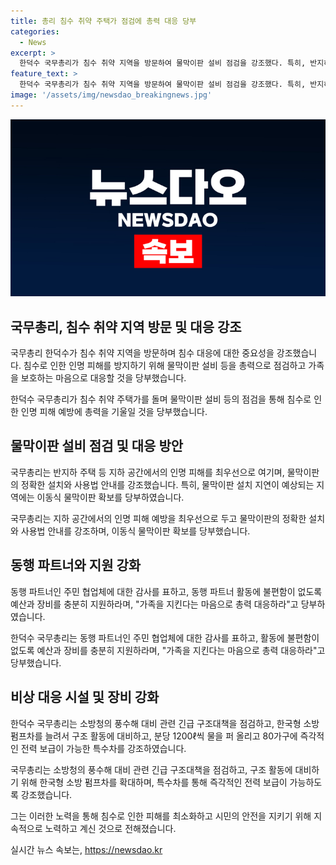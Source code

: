 ```yaml
---
title: 총리 침수 취약 주택가 점검에 총력 대응 당부
categories:
  - News
excerpt: >
  한덕수 국무총리가 침수 취약 지역을 방문하여 물막이판 설비 점검을 강조했다. 특히, 반지하 주택의 인명 피해 방지에 최선을 다할 것을 당부했다. 동행 파트너와 소방서의 역할을 감안하여 총력 대응하라고 지시했다. 또한, 특수차를 통해 긴급 전력 보급이 가능한 대책을 마련했다. 
feature_text: >
  한덕수 국무총리가 침수 취약 지역을 방문하여 물막이판 설비 점검을 강조했다. 특히, 반지하 주택의 인명 피해 방지에 최선을 다할 것을 당부했다. 동행 파트너와 소방서의 역할을 감안하여 총력 대응하라고 지시했다. 또한, 특수차를 통해 긴급 전력 보급이 가능한 대책을 마련했다. 
image: '/assets/img/newsdao_breakingnews.jpg'
---
```


<p><img src="/assets/img/newsdao_breakingnews.jpg" alt="ontimetimes 속보" /></p>

<h2 data-ke-size="size26">국무총리, 침수 취약 지역 방문 및 대응 강조</h2>

<p>국무총리 한덕수가 침수 취약 지역을 방문하며 침수 대응에 대한 중요성을 강조했습니다. 침수로 인한 인명 피해를 방지하기 위해 물막이판 설비 등을 총력으로 점검하고 가족을 보호하는 마음으로 대응할 것을 당부했습니다.</p>

<p data-ke-size="size16">한덕수 국무총리가 침수 취약 주택가를 돌며 물막이판 설비 등의 점검을 통해 침수로 인한 인명 피해 예방에 총력을 기울일 것을 당부했습니다.</p>

<h2 data-ke-size="size26">물막이판 설비 점검 및 대응 방안</h2>

<p>국무총리는 반지하 주택 등 지하 공간에서의 인명 피해를 최우선으로 여기며, 물막이판의 정확한 설치와 사용법 안내를 강조했습니다. 특히, 물막이판 설치 지연이 예상되는 지역에는 이동식 물막이판 확보를 당부하였습니다.</p>

<p data-ke-size="size16">국무총리는 지하 공간에서의 인명 피해 예방을 최우선으로 두고 물막이판의 정확한 설치와 사용법 안내를 강조하며, 이동식 물막이판 확보를 당부했습니다.</p>

<h2 data-ke-size="size26">동행 파트너와 지원 강화</h2>

<p>동행 파트너인 주민 협업체에 대한 감사를 표하고, 동행 파트너 활동에 불편함이 없도록 예산과 장비를 충분히 지원하라며, "가족을 지킨다는 마음으로 총력 대응하라"고 당부하였습니다.</p>

<p data-ke-size="size16">한덕수 국무총리는 동행 파트너인 주민 협업체에 대한 감사를 표하고, 활동에 불편함이 없도록 예산과 장비를 충분히 지원하라며, "가족을 지킨다는 마음으로 총력 대응하라"고 당부했습니다.</p>

<h2 data-ke-size="size26">비상 대응 시설 및 장비 강화</h2>

<p>한덕수 국무총리는 소방청의 풍수해 대비 관련 긴급 구조대책을 점검하고, 한국형 소방 펌프차를 늘려서 구조 활동에 대비하고, 분당 1200ℓ씩 물을 퍼 올리고 80가구에 즉각적인 전력 보급이 가능한 특수차를 강조하였습니다.</p>

<p data-ke-size="size16">국무총리는 소방청의 풍수해 대비 관련 긴급 구조대책을 점검하고, 구조 활동에 대비하기 위해 한국형 소방 펌프차를 확대하며, 특수차를 통해 즉각적인 전력 보급이 가능하도록 강조했습니다.</p>

<p>그는 이러한 노력을 통해 침수로 인한 피해를 최소화하고 시민의 안전을 지키기 위해 지속적으로 노력하고 계신 것으로 전해졌습니다.</p>
실시간 뉴스 속보는, <a href="https://newsdao.kr" rel="dofollow">https://newsdao.kr</a>


